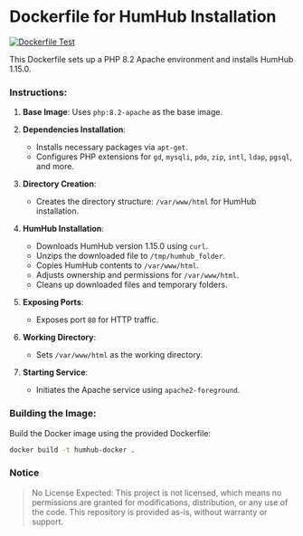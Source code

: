 # Dockerfile for HumHub Installation

[![Dockerfile Test](https://github.com/GreenMeteor/humhub-docker/actions/workflows/tests.yml/badge.svg?event=push)](https://github.com/GreenMeteor/humhub-docker/actions/workflows/tests.yml)

This Dockerfile sets up a PHP 8.2 Apache environment and installs HumHub 1.15.0.

### Instructions:

1. **Base Image**: Uses `php:8.2-apache` as the base image.

2. **Dependencies Installation**:
    - Installs necessary packages via `apt-get`.
    - Configures PHP extensions for `gd`, `mysqli`, `pdo`, `zip`, `intl`, `ldap`, `pgsql`, and more.

3. **Directory Creation**:
    - Creates the directory structure: `/var/www/html` for HumHub installation.

4. **HumHub Installation**:
    - Downloads HumHub version 1.15.0 using `curl`.
    - Unzips the downloaded file to `/tmp/humhub_folder`.
    - Copies HumHub contents to `/var/www/html`.
    - Adjusts ownership and permissions for `/var/www/html`.
    - Cleans up downloaded files and temporary folders.

5. **Exposing Ports**:
    - Exposes port `80` for HTTP traffic.

6. **Working Directory**:
    - Sets `/var/www/html` as the working directory.

7. **Starting Service**:
    - Initiates the Apache service using `apache2-foreground`.

### Building the Image:

Build the Docker image using the provided Dockerfile:

```bash
docker build -t humhub-docker .
```

### Notice
> No License Expected: This project is not licensed, which means no permissions are granted for modifications, distribution, or any use of the code. This repository is provided as-is, without warranty or support.
